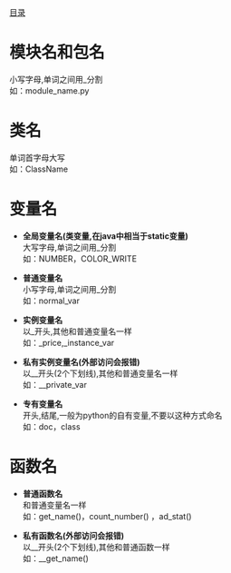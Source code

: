 [目录](../目录.md)

# 模块名和包名 #
小写字母,单词之间用_分割\
如：module_name.py


# 类名 #
单词首字母大写\
如：ClassName

# 变量名 #
- **全局变量名(类变量,在java中相当于static变量)**\
  大写字母,单词之间用_分割\
  如：NUMBER，COLOR_WRITE

- **普通变量名**\
  小写字母,单词之间用_分割\
  如：normal_var

- **实例变量名**\
  以_开头,其他和普通变量名一样\
  如：_price,_instance_var

- **私有实例变量名(外部访问会报错)**\
  以__开头(2个下划线),其他和普通变量名一样\
  如：__private_var

- **专有变量名**\
  开头,结尾,一般为python的自有变量,不要以这种方式命名\
  如：doc，class

# 函数名 #
- **普通函数名**\
  和普通变量名一样\
  如：get_name()，count_number() ，ad_stat()

- **私有函数名(外部访问会报错)**\
  以__开头(2个下划线),其他和普通函数一样\
  如：__get_name()
